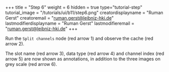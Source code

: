 +++
title = "Step 6"
weight = 6
hidden = true
type="tutorial-step"
tutorial_image = "/tutorials/ui/b11/step6.png"
creatordisplayname = "Ruman Gerst"
creatoremail = "ruman.gerst@leibniz-hki.de"
lastmodifierdisplayname = "Ruman Gerst"
lastmodifieremail = "ruman.gerst@leibniz-hki.de"
+++

Run the `Split channels` node (red arrow 1) and observe the cache (red arrow 2). 

The slot name (red arrow 3), data type (red arrow 4) and channel index (red arrow 5) are now shown as annotations, in addition to the three images on grey scale (red arrow 6).